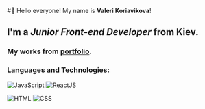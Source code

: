 #👋 Hello everyone! My name is **Valeri Koriavikova**!
## I'm a *Junior Front-end Developer* from Kiev.
### My works from [portfolio](https://github.com/LeoMorgan113/LeoMorgan113.github.io).
### Languages and Technologies:
![JavaScript](https://img.shields.io/badge/-JavaScript-ffffff?style=for-the-badge&logo=javascript)
![ReactJS](https://img.shields.io/badge/-ReactJS-ffffff?style=for-the-badge&logo=reactjs)

![HTML](https://img.shields.io/badge/-HTML-ffffff?style=for-the-badge&logo=html5)
![CSS](https://img.shields.io/badge/-CSS-ffffff?style=for-the-badge&logo=css)
<!--
**LeoMorgan113/LeoMorgan113** is a ✨ _special_ ✨ repository because its `README.md` (this file) appears on your GitHub profile.

Here are some ideas to get you started:

- 🔭 I’m currently working on ...
- 🌱 I’m currently learning ...
- 👯 I’m looking to collaborate on ...
- 🤔 I’m looking for help with ...
- 💬 Ask me about ...
- 📫 How to reach me: ...
- 😄 Pronouns: ...
- ⚡ Fun fact: ...
-->
